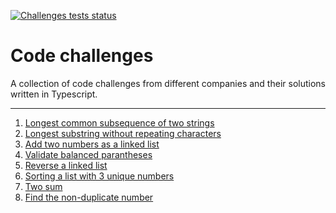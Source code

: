 [![Challenges tests status](https://github.com/Fralleee/code-challenges/actions/workflows/deployment.yml/badge.svg)](https://github.com/Fralleee/code-challenges/actions/workflows/deployment.yml)
# Code challenges
A collection of code challenges from different companies and their solutions written in Typescript.

---

1. [Longest common subsequence of two strings](/src/1-longest-common-subsequence-of-two-strings)
2. [Longest substring without repeating characters](/src/2-longest-substring-without-repeating-characters)
3. [Add two numbers as a linked list](/src/3-add-two-numbers-as-a-linked-list)
4. [Validate balanced parantheses](/src/4-validate-balanced-parantheses)
5. [Reverse a linked list](/src/5-reverse-a-linked-list)
6. [Sorting a list with 3 unique numbers](/src/6-sorting-a-list-with-3-unique-numbers)
7. [Two sum](/src/7-two-sum)
8. [Find the non-duplicate number](/src/8-find-the-non-duplicate-number)
